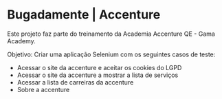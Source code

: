 # Bugadamente | Accenture

Este projeto faz parte do treinamento da Academia Accenture QE - Gama Academy. 

Objetivo: Criar uma aplicação Selenium com os seguintes casos de teste:

  * Acessar o site da accenture e aceitar os cookies do LGPD
  * Acessar o site da accenture a mostrar a lista de serviços
  * Acessar a lista de carreiras da accenture
  * Sobre a accenture
